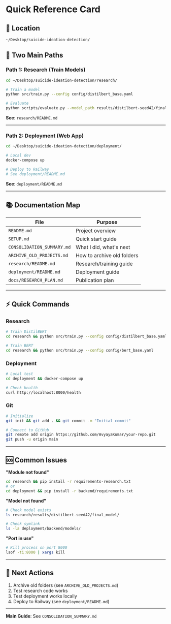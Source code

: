 # Quick Reference Card

## 📍 Location
```
~/Desktop/suicide-ideation-detection/
```

## 🎯 Two Main Paths

### Path 1: Research (Train Models)
```bash
cd ~/Desktop/suicide-ideation-detection/research/

# Train a model
python src/train.py --config config/distilbert_base.yaml

# Evaluate
python scripts/evaluate.py --model_path results/distilbert-seed42/final_model
```

**See**: `research/README.md`

---

### Path 2: Deployment (Web App)
```bash
cd ~/Desktop/suicide-ideation-detection/deployment/

# Local dev
docker-compose up

# Deploy to Railway
# See deployment/README.md
```

**See**: `deployment/README.md`

---

## 📚 Documentation Map

| File | Purpose |
|------|---------|
| `README.md` | Project overview |
| `SETUP.md` | Quick start guide |
| `CONSOLIDATION_SUMMARY.md` | What I did, what's next |
| `ARCHIVE_OLD_PROJECTS.md` | How to archive old folders |
| `research/README.md` | Research/training guide |
| `deployment/README.md` | Deployment guide |
| `docs/RESEARCH_PLAN.md` | Publication plan |

---

## ⚡ Quick Commands

### Research
```bash
# Train DistilBERT
cd research && python src/train.py --config config/distilbert_base.yaml

# Train BERT
cd research && python src/train.py --config config/bert_base.yaml
```

### Deployment
```bash
# Local test
cd deployment && docker-compose up

# Check health
curl http://localhost:8000/health
```

### Git
```bash
# Initialize
git init && git add . && git commit -m "Initial commit"

# Connect to GitHub
git remote add origin https://github.com/AvyayaKumar/your-repo.git
git push -u origin main
```

---

## 🆘 Common Issues

**"Module not found"**
```bash
cd research && pip install -r requirements-research.txt
# or
cd deployment && pip install -r backend/requirements.txt
```

**"Model not found"**
```bash
# Check model exists
ls research/results/distilbert-seed42/final_model/

# Check symlink
ls -la deployment/backend/models/
```

**"Port in use"**
```bash
# Kill process on port 8000
lsof -ti:8000 | xargs kill
```

---

## 🎯 Next Actions

1. Archive old folders (see `ARCHIVE_OLD_PROJECTS.md`)
2. Test research code works
3. Test deployment works locally
4. Deploy to Railway (see `deployment/README.md`)

---

**Main Guide**: See `CONSOLIDATION_SUMMARY.md`
